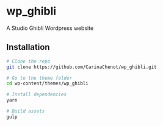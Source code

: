 # wp_ghibli
A Studio Ghibli Wordpress website

## Installation
```sh
# Clone the repo
git clone https://github.com/CarinaChenot/wp_ghibli.git

# Go to the theme folder
cd wp-content/themes/wp_ghibli

# Install dependencies
yarn

# Build assets
gulp
```
